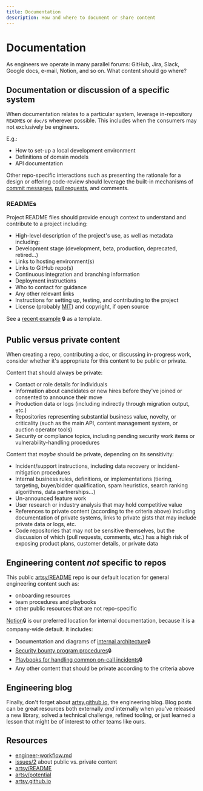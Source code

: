 ```yaml
---
title: Documentation
description: How and where to document or share content
---
```


# Documentation

As engineers we operate in many parallel forums: GitHub, Jira, Slack, Google docs, e-mail, Notion, and so on. What
content should go where?

## Documentation or discussion of a specific system

When documentation relates to a particular system, leverage in-repository `README`s or `doc/`s wherever possible.
This includes when the consumers may not exclusively be engineers.

E.g.:

- How to set-up a local development environment
- Definitions of domain models
- API documentation

Other repo-specific interactions such as presenting the rationale for a design or offering code-review should
leverage the built-in mechanisms of [commit messages](/playbooks/engineer-workflow.md#commits),
[pull requests](/playbooks/engineer-workflow.md#pull-requests), and comments.

### READMEs

Project README files should provide enough context to understand and contribute to a project including:

- High-level description of the project's use, as well as metadata including:
- Development stage (development, beta, production, deprecated, retired...)
- Links to hosting environment(s)
- Links to GitHub repo(s)
- Continuous integration and branching information
- Deployment instructions
- Who to contact for guidance
- Any other relevant links
- Instructions for setting up, testing, and contributing to the project
- License (probably [MIT](https://opensource.org/licenses/MIT)) and copyright, if open source

See a [recent example](https://github.com/artsy/impulse#impulse-) 🔒 as a template.

## Public versus private content

When creating a repo, contributing a doc, or discussing in-progress work, consider whether it's appropriate for
this content to be public or private.

Content that should always be private:

- Contact or role details for individuals
- Information about candidates or new hires before they've joined or consented to announce their move
- Production data or logs (including indirectly through migration output, etc.)
- Repositories representing substantial business value, novelty, or criticality (such as the main API, content
  management system, or auction operator tools)
- Security or compliance topics, including pending security work items or vulnerability-handling procedures

Content that _maybe_ should be private, depending on its sensitivity:

- Incident/support instructions, including data recovery or incident-mitigation procedures
- Internal business rules, definitions, or implementations (tiering, targeting, buyer/bidder qualification, spam
  heuristics, search ranking algorithms, data partnerships...)
- Un-announced feature work
- User research or industry analysis that may hold competitive value
- References to private content (according to the criteria above) including documentation of private systems, links
  to private gists that may include private data or logs, etc.
- Code repositories that may not be sensitive themselves, but the discussion of which (pull requests, comments, etc.) has a high risk of exposing product plans, customer details, or private data

## Engineering content _not_ specific to repos

This public [artsy/README](https://github.com/artsy/readme) repo is our default location for general engineering
content such as:

- onboarding resources
- team procedures and playbooks
- other public resources that are not repo-specific

[Notion](https://www.notion.so/artsy/About-Artsy-83c4c35f2e554663927df7fccc3aca70)🔒 is our preferred location for
internal documentation, because it is a company-wide default. It includes:

- Documentation and diagrams of
  [internal architecture](https://www.notion.so/artsy/Platform-Architecture-ad1363b26ea8422db0df08e7c8253677)🔒
- [Security bounty program procedures](https://www.notion.so/artsy/Security-Bounty-Program-Playbook-0071e3292a194f23b6a8ae593a08d3f3)🔒
- [Playbooks for handling common on-call incidents](https://www.notion.so/artsy/Engineering-Playbooks-b655fe54c1ce4b35af342c9ed9a489ae)🔒
- Any other content that should be private according to the criteria above

## Engineering blog

Finally, don't forget about [artsy.github.io](https://artsy.github.io), the engineering blog. Blog posts can be
great resources both externally _and_ internally when you've released a new library, solved a technical challenge,
refined tooling, or just learned a lesson that might be of interest to other teams like ours.

## Resources

- [engineer-workflow.md](/playbooks/engineer-workflow.md)
- [issues/2](https://github.com/artsy/README/issues/2) about public vs. private content
- [artsy/README](https://github.com/artsy/readme)
- [artsy/potential](https://github.com/artsy/potential)
- [artsy.github.io](https://artsy.github.io)

